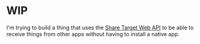 # WIP

I'm trying to build a thing that uses the [Share Target Web API](https://developer.mozilla.org/en-US/docs/Web/Manifest/share_target) to be able to receive things from other apps without having to install a native app.